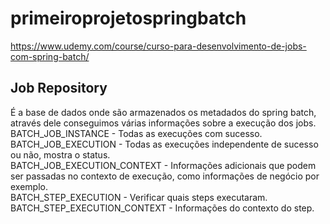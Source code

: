# primeiroprojetospringbatch
https://www.udemy.com/course/curso-para-desenvolvimento-de-jobs-com-spring-batch/  

## Job Repository  
É a base de dados onde são armazenados os metadados do spring batch,   
através dele conseguimos várias informações sobre a execução dos jobs.  
BATCH_JOB_INSTANCE - Todas as execuções com sucesso.  
BATCH_JOB_EXECUTION - Todas as execuções independente de sucesso ou não, mostra o status.  
BATCH_JOB_EXECUTION_CONTEXT - Informações adicionais que podem ser passadas no contexto de execução, como informações de negócio por exemplo.  
BATCH_STEP_EXECUTION - Verificar quais steps executaram.  
BATCH_STEP_EXECUTION_CONTEXT - Informações do contexto do step.  


